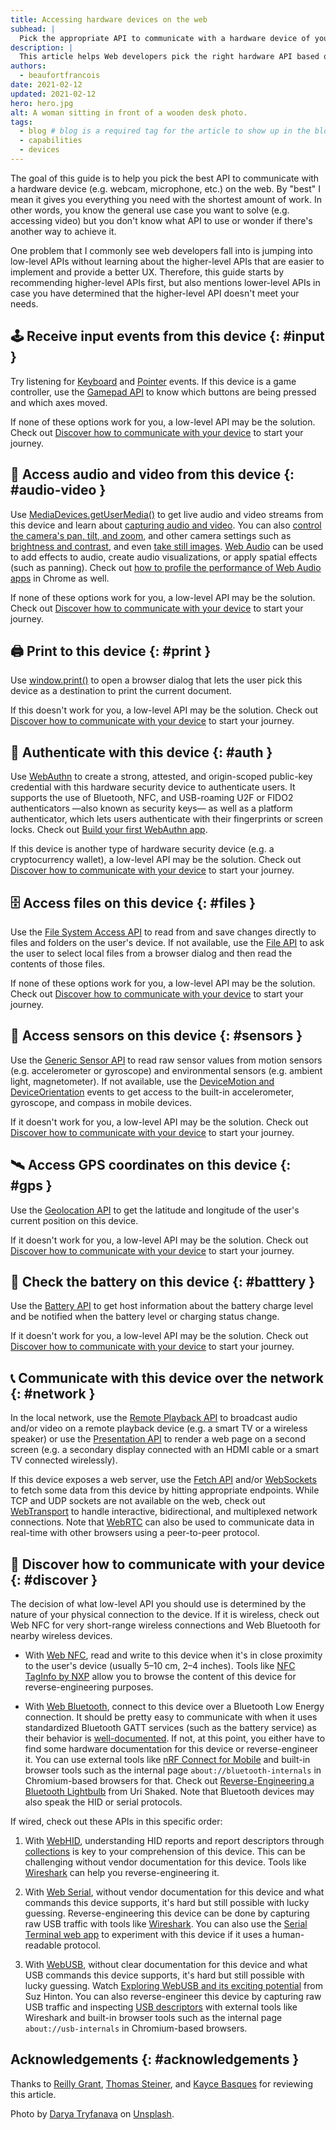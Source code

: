 ```yaml
---
title: Accessing hardware devices on the web
subhead: |
  Pick the appropriate API to communicate with a hardware device of your choice.
description: |
  This article helps Web developers pick the right hardware API based on a given device.
authors:
  - beaufortfrancois
date: 2021-02-12
updated: 2021-02-12
hero: hero.jpg
alt: A woman sitting in front of a wooden desk photo.
tags:
  - blog # blog is a required tag for the article to show up in the blog.
  - capabilities
  - devices
---
```


The goal of this guide is to help you pick the best API to communicate with a
hardware device (e.g. webcam, microphone, etc.) on the web. By "best" I mean it
gives you everything you need with the shortest amount of work. In other words,
you know the general use case you want to solve (e.g. accessing video) but you
don't know what API to use or wonder if there's another way to achieve it.

One problem that I commonly see web developers fall into is jumping into
low-level APIs without learning about the higher-level APIs that are easier to
implement and provide a better UX. Therefore, this guide starts by recommending
higher-level APIs first, but also mentions lower-level APIs in case you have
determined that the higher-level API doesn't meet your needs.

## 🕹 Receive input events from this device {: #input }

Try listening for [Keyboard] and [Pointer] events. If this device is a game
controller, use the [Gamepad API] to know which buttons are being pressed and
which axes moved.

If none of these options work for you, a low-level API may be the solution.
Check out [Discover how to communicate with your device] to start your journey.

## 📸 Access audio and video from this device {: #audio-video }

Use [MediaDevices.getUserMedia()] to get live audio and video streams from this
device and learn about [capturing audio and video]. You can also [control the
camera's pan, tilt, and zoom], and other camera settings such as [brightness and
contrast], and even [take still images]. [Web Audio] can be used to add effects
to audio, create audio visualizations, or apply spatial effects (such as
panning). Check out [how to profile the performance of Web Audio apps] in Chrome
as well.

If none of these options work for you, a low-level API may be the solution.
Check out [Discover how to communicate with your device] to start your journey.

## 🖨 Print to this device {: #print }

Use [window.print()] to open a browser dialog that lets the user pick this
device as a destination to print the current document.

If this doesn't work for you, a low-level API may be the solution. Check out
[Discover how to communicate with your device] to start your journey.

## 🔐 Authenticate with this device {: #auth }

Use [WebAuthn] to create a strong, attested, and origin-scoped public-key
credential with this hardware security device to authenticate users. It supports
the use of Bluetooth, NFC, and USB-roaming U2F or FIDO2 authenticators —also
known as security keys— as well as a platform authenticator, which lets users
authenticate with their fingerprints or screen locks. Check out [Build your
first WebAuthn app].

If this device is another type of hardware security device (e.g. a
cryptocurrency wallet), a low-level API may be the solution. Check out [Discover
how to communicate with your device] to start your journey.

## 🗄 Access files on this device {: #files }

Use the [File System Access API] to read from and save changes directly to files
and folders on the user's device. If not available, use the [File API] to ask
the user to select local files from a browser dialog and then read the contents
of those files.

If none of these options work for you, a low-level API may be the solution.
Check out [Discover how to communicate with your device] to start your journey.

## 🧲 Access sensors on this device {: #sensors }

Use the [Generic Sensor API] to read raw sensor values from motion sensors (e.g.
accelerometer or gyroscope) and environmental sensors (e.g. ambient light,
magnetometer). If not available, use the [DeviceMotion and DeviceOrientation]
events to get access to the built-in accelerometer, gyroscope, and compass in
mobile devices.

If it doesn't work for you, a low-level API may be the solution. Check out
[Discover how to communicate with your device] to start your journey.

## 🛰 Access GPS coordinates on this device {: #gps }

Use the [Geolocation API] to get the latitude and longitude of the user's
current position on this device.

If it doesn't work for you, a low-level API may be the solution. Check out
[Discover how to communicate with your device] to start your journey.

## 🔋 Check the battery on this device {: #batttery }

Use the [Battery API] to get host information about the battery charge level and
be notified when the battery level or charging status change.

If it doesn't work for you, a low-level API may be the solution. Check out
[Discover how to communicate with your device] to start your journey.

## 📞 Communicate with this device over the network {: #network }

In the local network, use the [Remote Playback API] to broadcast audio and/or
video on a remote playback device (e.g. a smart TV or a wireless speaker) or use
the [Presentation API] to render a web page on a second screen (e.g. a secondary
display connected with an HDMI cable or a smart TV connected wirelessly).

If this device exposes a web server, use the [Fetch API] and/or [WebSockets] to
fetch some data from this device by hitting appropriate endpoints. While TCP and
UDP sockets are not available on the web, check out [WebTransport] to handle
interactive, bidirectional, and multiplexed network connections. Note that
[WebRTC] can also be used to communicate data in real-time with other browsers
using a peer-to-peer protocol.

## 🧱 Discover how to communicate with your device {: #discover }

The decision of what low-level API you should use is determined by the nature of
your physical connection to the device. If it is wireless, check out Web NFC for
very short-range wireless connections and Web Bluetooth for nearby wireless
devices.

- With [Web NFC], read and write to this device when it's in close proximity to
  the user's device (usually 5–10 cm, 2–4 inches). Tools like [NFC TagInfo by
  NXP] allow you to browse the content of this device for reverse-engineering
  purposes.

- With [Web Bluetooth], connect to this device over a Bluetooth Low Energy
  connection. It should be pretty easy to communicate with when it uses
  standardized Bluetooth GATT services (such as the battery service) as their
  behavior is [well-documented]. If not, at this point, you either have to find
  some hardware documentation for this device or reverse-engineer it. You can
  use external tools like [nRF Connect for Mobile] and built-in browser tools
  such as the internal page `about://bluetooth-internals` in Chromium-based
  browsers for that. Check out [Reverse-Engineering a Bluetooth Lightbulb] from
  Uri Shaked. Note that Bluetooth devices may also speak the HID or serial
  protocols.

If wired, check out these APIs in this specific order:

1. With [WebHID], understanding HID reports and report descriptors through
   [collections] is key to your comprehension of this device. This can be
   challenging without vendor documentation for this device. Tools like
   [Wireshark] can help you reverse-engineering it.

2. With [Web Serial], without vendor documentation for this device and what
   commands this device supports, it's hard but still possible with lucky
   guessing. Reverse-engineering this device can be done by capturing raw USB
   traffic with tools like [Wireshark]. You can also use the [Serial Terminal
   web app] to experiment with this device if it uses a human-readable protocol.

3. With [WebUSB], without clear documentation for this device and what USB
   commands this device supports, it's hard but still possible with lucky
   guessing. Watch [Exploring WebUSB and its exciting potential] from Suz
   Hinton. You can also reverse-engineer this device by capturing raw USB
   traffic and inspecting [USB descriptors] with external tools like Wireshark
   and built-in browser tools such as the internal page `about://usb-internals`
   in Chromium-based browsers.

## Acknowledgements {: #acknowledgements }

Thanks to [Reilly Grant], [Thomas Steiner], and [Kayce Basques] for reviewing this article.

Photo by [Darya Tryfanava] on [Unsplash].


[Keyboard]: https://developer.mozilla.org/en-US/docs/Web/API/KeyboardEvent
[Pointer]: https://developer.mozilla.org/en-US/docs/Web/API/Pointer_events
[Gamepad API]: /gamepad/
[MediaDevices.getUserMedia()]: https://developer.mozilla.org/en-US/docs/Web/API/MediaDevices/getUserMedia
[capturing audio and video]: https://www.html5rocks.com/en/tutorials/getusermedia/intro/
[control the camera's pan, tilt, and zoom]: /camera-pan-tilt-zoom/
[brightness and contrast]: https://developers.google.com/web/updates/2016/12/imagecapture
[take still images]: https://beaufortfrancois.github.io/sandbox/image-capture/playground
[Web Audio]: https://developer.mozilla.org/en-US/docs/Web/API/Web_Audio_API
[how to profile the performance of Web Audio apps]: /profiling-web-audio-apps-in-chrome/
[window.print()]: https://developer.mozilla.org/en-US/docs/Web/API/Window/print
[WebAuthn]: https://webauthn.io/
[Build your first WebAuthn app]: https://codelabs.developers.google.com/codelabs/webauthn-reauth/
[File System Access API]: /file-system-access/
[File API]: https://developer.mozilla.org/en-US/docs/Web/API/File/Using_files_from_web_applications
[Generic Sensor API]: /generic-sensor/
[DeviceMotion and DeviceOrientation]: https://developers.google.com/web/fundamentals/native-hardware/device-orientation
[Geolocation API]: https://developers.google.com/web/fundamentals/native-hardware/user-location
[Battery API]: https://developer.mozilla.org/en-US/docs/Web/API/Battery_Status_API
[Remote Playback API]: https://www.chromestatus.com/feature/5778318691401728
[Presentation API]: https://developers.google.com/web/updates/2018/04/present-web-pages-to-secondary-attached-displays
[Fetch API]: https://developer.mozilla.org/en-US/docs/Web/API/Fetch_API
[WebSockets]: https://developer.mozilla.org/en-US/docs/Web/API/WebSockets_API
[WebTransport]: /webtransport/
[WebRTC]: /webrtc-standard-announcement/
[Web NFC]: /nfc
[NFC TagInfo by NXP]: https://play.google.com/store/apps/details?id=com.nxp.taginfolite
[Web Bluetooth]: /bluetooth/
[well-documented]: https://www.bluetooth.com/specifications/gatt/
[nRF Connect for Mobile]: https://play.google.com/store/apps/details?id=no.nordicsemi.android.mcp
[Reverse-Engineering a Bluetooth Lightbulb]: https://urish.medium.com/reverse-engineering-a-bluetooth-lightbulb-56580fcb7546
[WebHID]: /hid/
[collections]: https://webhid-collections.glitch.me/
[Wireshark]: https://gitlab.com/wireshark/wireshark/-/wikis/CaptureSetup/USB
[Web Serial]: /serial/
[Serial Terminal web app]: https://googlechromelabs.github.io/serial-terminal/
[WebUSB]: /usb/
[Exploring WebUSB and its exciting potential]: https://www.youtube.com/watch?v=IpfZ8Nj3uiE
[USB descriptors]: https://www.beyondlogic.org/usbnutshell/usb5.shtml
[Reilly Grant]: https://github.com/reillyeon
[Thomas Steiner]: /authors/thomassteiner/
[Kayce Basques]: /authors/kaycebasques/
[Darya Tryfanava]: https://unsplash.com/@darya_tryfanava
[Unsplash]: https://unsplash.com/photos/uZBGDkYkvhM
[Discover how to communicate with your device]: #discover
